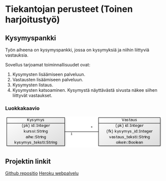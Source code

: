 # Tiekantojan perusteet (Toinen harjoitustyö)

## Kysymyspankki

Työn aiheena on kysymyspankki, jossa on kysymyksiä ja niihin liittyviä vastauksia.





Sovellus tarjoamat toiminnallisuudet ovat:
1. Kysymysten lisäämiseen palveluun.
2. Vastausten lisäämiseen palveluun.
3. Kysymysten listaus.
4. Kysymysten katsoaminen. Kysymystä näyttävästä sivusta näkee siihen liittyvät vastaukset.

### Luokkakaavio
![Luokkakaavio](img/tietokantakaavio.png)

## Projektin linkit
[Github repositio](https://github.com/Jasminmo/tikape-runko)
[Heroku webpalvelu](http://limitless-chamber-82225.herokuapp.com)
